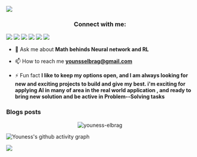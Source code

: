 [![](https://github.com/youness-elbrag/youness-elbrag/main/chat.svg)](https://twitter.com/elbragyouness)

<h3 align="center">Connect with me:</h3>

   [<img src="https://img.shields.io/badge/linkedin-%230077B5.svg?&style=for-the-badge&logo=linkedin&logoColor=white" />](https://www.linkedin.com/in/youness-el-brag-b13628203/) [<img src="https://img.shields.io/badge/twitter-%230077B5.svg?&style=for-the-badge&logo=twitter&logoColor=white&color=00acee" />](https://twitter.com/elbragyouness) [<img src="https://img.shields.io/badge/kaggle-20BEFF.svg?&style=for-the-badge&logo=kaggle&logoColor=white" />](https://kaggle.com/younesselbrag) [<img src="https://img.shields.io/badge/medium-%2312100E.svg?&style=for-the-badge&logo=medium&logoColor=white" />](https://medium.com/@younesselbrag) [<img src="https://img.shields.io/badge/Dev.to-gray.svg?&style=for-the-badge&logo=dev.to&logoColor=white" />](https://dev.to/@elbrag) [<img src="https://img.shields.io/badge/discord-%237289DA.svg?&style=for-the-badge&logo=discord&logoColor=white" />](https://discord.gg/#0163)
<br>

- 💬 Ask me about **Math behinds Neural network and RL**

- 📫 How to reach me **younsselbrag@gmail.com**


- ⚡ Fun fact **I like to keep my options open, and I am always looking for new and exciting projects to build and give my best. i'm exciting for applying AI in many of area in the real world application , and ready to bring new solution and be active in Problem--Solving tasks**

### Blogs posts
<!-- BLOG-POST-LIST:START -->
<!-- BLOG-POST-LIST:END  -->



 <p align="center" >
     <img src="https://github-readme-stats.vercel.app/api?username=youness-elbrag&show_icons=true&locale=en&theme=react" alt="youness-elbrag" /> </p>

<!-- <img src="https://github-readme-streak-stats.herokuapp.com/?user=youness-elbrag&theme=dark#gh-dark-mode-only" alt="youness-elbrag" /> -->



<!-- 📈ACTIVITYGRAPH / 🌐WEBSITE: https://github.com/Youness-Elbrag/github-readme-activity-graph#customization -->

![Youness's github activity graph](https://activity-graph.herokuapp.com/graph?username=youness-elbrag&theme=react-dark)

![](https://github.com/youness-elbrag/youness-elbrag/output/github-contribution-grid-snake.svg)
